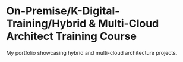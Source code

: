 # On-Premise/K-Digital-Training/Hybrid & Multi-Cloud Architect Training Course
My portfolio showcasing hybrid and multi-cloud architecture projects.
